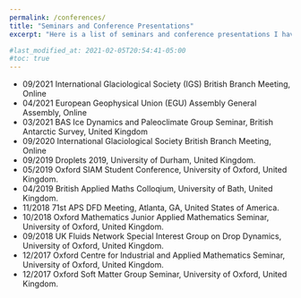 ```yaml
---
permalink: /conferences/
title: "Seminars and Conference Presentations"
excerpt: "Here is a list of seminars and conference presentations I have given."

#last_modified_at: 2021-02-05T20:54:41-05:00
#toc: true
---
```



* 09/2021 International Glaciological Society (IGS) British Branch Meeting, Online
* 04/2021 European Geophysical Union (EGU) Assembly General Assembly, Online
* 03/2021 BAS Ice Dynamics and Paleoclimate Group Seminar, British Antarctic Survey, United Kingdom
* 09/2020 International Glaciological Society British Branch Meeting, Online
* 09/2019 Droplets 2019, University of Durham, United Kingdom.
* 05/2019 Oxford SIAM Student Conference, University of Oxford, United Kingdom.
* 04/2019 British Applied Maths Colloqium, University of Bath, United Kingdom.
* 11/2018 71st APS DFD Meeting, Atlanta, GA, United States of America.
* 10/2018 Oxford Mathematics Junior Applied Mathematics Seminar, University of Oxford, United Kingdom.
* 09/2018 UK Fluids Network Special Interest Group on Drop Dynamics, University of
Oxford, United Kingdom.
* 12/2017 Oxford Centre for Industrial and Applied Mathematics Seminar, University of
Oxford, United Kingdom.
* 12/2017 Oxford Soft Matter Group Seminar, University of Oxford, United Kingdom.
